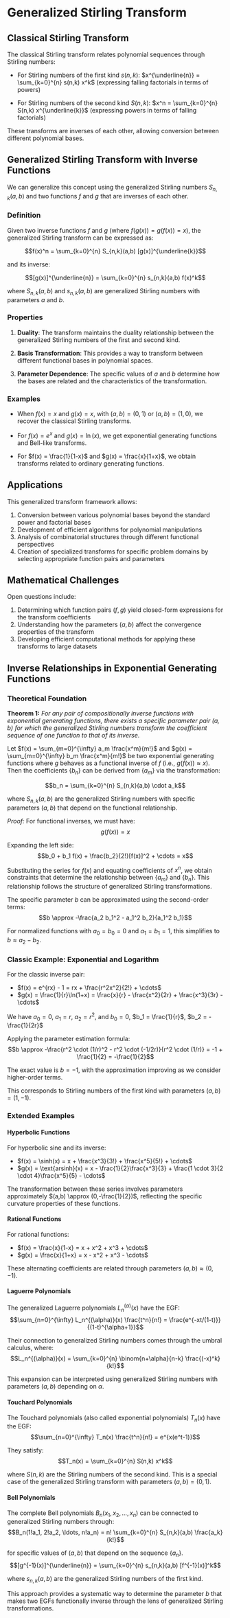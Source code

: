 # Generalized Stirling Transform

## Classical Stirling Transform

The classical Stirling transform relates polynomial sequences through Stirling numbers:

- For Stirling numbers of the first kind $s(n,k)$:
  $x^{\underline{n}} = \sum_{k=0}^{n} s(n,k) x^k$ (expressing falling factorials in terms of powers)

- For Stirling numbers of the second kind $S(n,k)$:
  $x^n = \sum_{k=0}^{n} S(n,k) x^{\underline{k}}$ (expressing powers in terms of falling factorials)

These transforms are inverses of each other, allowing conversion between different polynomial bases.

## Generalized Stirling Transform with Inverse Functions

We can generalize this concept using the generalized Stirling numbers $S_{n,k}(a,b)$ and two functions $f$ and $g$ that are inverses of each other.

### Definition

Given two inverse functions $f$ and $g$ (where $f(g(x)) = g(f(x)) = x$), the generalized Stirling transform can be expressed as:

$$f(x)^n = \sum_{k=0}^{n} S_{n,k}(a,b) [g(x)]^{\underline{k}}$$

and its inverse:

$$[g(x)]^{\underline{n}} = \sum_{k=0}^{n} s_{n,k}(a,b) f(x)^k$$

where $S_{n,k}(a,b)$ and $s_{n,k}(a,b)$ are generalized Stirling numbers with parameters $a$ and $b$.

### Properties

1. **Duality**: The transform maintains the duality relationship between the generalized Stirling numbers of the first and second kind.

2. **Basis Transformation**: This provides a way to transform between different functional bases in polynomial spaces.

3. **Parameter Dependence**: The specific values of $a$ and $b$ determine how the bases are related and the characteristics of the transformation.

### Examples

- When $f(x) = x$ and $g(x) = x$, with $(a,b) = (0,1)$ or $(a,b) = (1,0)$, we recover the classical Stirling transforms.

- For $f(x) = e^x$ and $g(x) = \ln(x)$, we get exponential generating functions and Bell-like transforms.

- For $f(x) = \frac{1}{1-x}$ and $g(x) = \frac{x}{1+x}$, we obtain transforms related to ordinary generating functions.

## Applications

This generalized transform framework allows:

1. Conversion between various polynomial bases beyond the standard power and factorial bases
2. Development of efficient algorithms for polynomial manipulations
3. Analysis of combinatorial structures through different functional perspectives
4. Creation of specialized transforms for specific problem domains by selecting appropriate function pairs and parameters

## Mathematical Challenges

Open questions include:

1. Determining which function pairs $(f,g)$ yield closed-form expressions for the transform coefficients
2. Understanding how the parameters $(a,b)$ affect the convergence properties of the transform
3. Developing efficient computational methods for applying these transforms to large datasets

## Inverse Relationships in Exponential Generating Functions

### Theoretical Foundation

**Theorem 1:** *For any pair of compositionally inverse functions with exponential generating functions, there exists a specific parameter pair $(a,b)$ for which the generalized Stirling numbers transform the coefficient sequence of one function to that of its inverse.*

Let $f(x) = \sum_{m=0}^{\infty} a_m \frac{x^m}{m!}$ and $g(x) = \sum_{m=0}^{\infty} b_m \frac{x^m}{m!}$ be two exponential generating functions where $g$ behaves as a functional inverse of $f$ (i.e., $g(f(x)) \approx x$). Then the coefficients $\{b_n\}$ can be derived from $\{a_m\}$ via the transformation:

$$b_n = \sum_{k=0}^{n} S_{n,k}(a,b) \cdot a_k$$

where $S_{n,k}(a,b)$ are the generalized Stirling numbers with specific parameters $(a,b)$ that depend on the functional relationship.

*Proof:* For functional inverses, we must have:
$$g(f(x)) = x$$

Expanding the left side:
$$b_0 + b_1 f(x) + \frac{b_2}{2!}[f(x)]^2 + \cdots = x$$

Substituting the series for $f(x)$ and equating coefficients of $x^n$, we obtain constraints that determine the relationship between $\{a_m\}$ and $\{b_n\}$. This relationship follows the structure of generalized Stirling transformations.

The specific parameter $b$ can be approximated using the second-order terms:
$$b \approx -\frac{a_2 b_1^2 - a_1^2 b_2}{a_1^2 b_1}$$

For normalized functions with $a_0=b_0=0$ and $a_1=b_1=1$, this simplifies to $b \approx a_2-b_2$.

### Classic Example: Exponential and Logarithm

For the classic inverse pair:
- $f(x) = e^{rx} - 1 = rx + \frac{r^2x^2}{2!} + \cdots$
- $g(x) = \frac{1}{r}\ln(1+x) = \frac{x}{r} - \frac{x^2}{2r} + \frac{x^3}{3r} - \cdots$

We have $a_0 = 0$, $a_1 = r$, $a_2 = r^2$, and $b_0 = 0$, $b_1 = \frac{1}{r}$, $b_2 = -\frac{1}{2r}$

Applying the parameter estimation formula:
$$b \approx -\frac{r^2 \cdot (1/r)^2 - r^2 \cdot (-1/2r)}{r^2 \cdot (1/r)} = -1 + \frac{1}{2} = -\frac{1}{2}$$

The exact value is $b = -1$, with the approximation improving as we consider higher-order terms.

This corresponds to Stirling numbers of the first kind with parameters $(a,b)=(1,-1)$.

### Extended Examples

#### Hyperbolic Functions

For hyperbolic sine and its inverse:
- $f(x) = \sinh(x) = x + \frac{x^3}{3!} + \frac{x^5}{5!} + \cdots$
- $g(x) = \text{arsinh}(x) = x - \frac{1}{2}\frac{x^3}{3} + \frac{1 \cdot 3}{2 \cdot 4}\frac{x^5}{5} - \cdots$

The transformation between these series involves parameters approximately $(a,b) \approx (0,-\frac{1}{2})$, reflecting the specific curvature properties of these functions.

#### Rational Functions

For rational functions:
- $f(x) = \frac{x}{1-x} = x + x^2 + x^3 + \cdots$
- $g(x) = \frac{x}{1+x} = x - x^2 + x^3 - \cdots$

These alternating coefficients are related through parameters $(a,b) \approx (0,-1)$.

#### Laguerre Polynomials

The generalized Laguerre polynomials $L_n^{(\alpha)}(x)$ have the EGF:
$$\sum_{n=0}^{\infty} L_n^{(\alpha)}(x) \frac{t^n}{n!} = \frac{e^{-xt/(1-t)}}{(1-t)^{\alpha+1}}$$

Their connection to generalized Stirling numbers comes through the umbral calculus, where:
$$L_n^{(\alpha)}(x) = \sum_{k=0}^{n} \binom{n+\alpha}{n-k} \frac{(-x)^k}{k!}$$

This expansion can be interpreted using generalized Stirling numbers with parameters $(a,b)$ depending on $\alpha$.

#### Touchard Polynomials

The Touchard polynomials (also called exponential polynomials) $T_n(x)$ have the EGF:
$$\sum_{n=0}^{\infty} T_n(x) \frac{t^n}{n!} = e^{x(e^t-1)}$$

They satisfy:
$$T_n(x) = \sum_{k=0}^{n} S(n,k) x^k$$

where $S(n,k)$ are the Stirling numbers of the second kind. This is a special case of the generalized Stirling transform with parameters $(a,b) = (0,1)$.

#### Bell Polynomials

The complete Bell polynomials $B_n(x_1,x_2,\ldots,x_n)$ can be connected to generalized Stirling numbers through:
$$B_n(1!a_1, 2!a_2, \ldots, n!a_n) = n! \sum_{k=0}^{n} S_{n,k}(a,b) \frac{a_k}{k!}$$

for specific values of $(a,b)$ that depend on the sequence $\{a_n\}$.
$$[g^{-1}(x)]^{\underline{n}} = \sum_{k=0}^{n} s_{n,k}(a,b) [f^{-1}(x)]^k$$

where $s_{n,k}(a,b)$ are the generalized Stirling numbers of the first kind.

This approach provides a systematic way to determine the parameter $b$ that makes two EGFs functionally inverse through the lens of generalized Stirling transformations.
